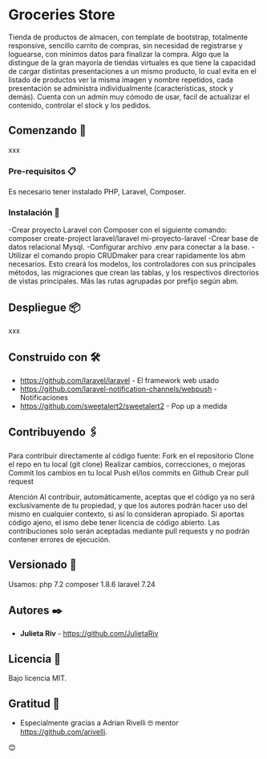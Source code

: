 # Groceries Store

Tienda de productos de almacen, con template de bootstrap, totalmente responsive, sencillo carrito de compras, sin necesidad de registrarse y loguearse, con minimos datos para finalizar la compra.
Algo que la distingue de la gran mayoría de tiendas virtuales es que tiene la capacidad de cargar distintas presentaciones a un mismo producto, lo cual evita en el listado de productos ver la misma imagen y nombre repetidos, cada presentación se administra individualmente (características, stock y demás).
Cuenta con un admin muy cómodo de usar, facil de actualizar el contenido, controlar el stock y los pedidos.


## Comenzando 🚀

xxx


### Pre-requisitos 📋

Es necesario tener instalado PHP, Laravel, Composer.


### Instalación 🔧

-Crear proyecto Laravel con Composer con el siguiente comando:
    composer create-project laravel/laravel mi-proyecto-laravel
-Crear base de datos relacional Mysql.
-Configurar archivo .env para conectar a la base.
-Utilizar el comando propio CRUDmaker para crear rapidamente los abm necesarios.
    Esto creará los modelos, los controladores con sus principales métodos, las migraciones que crean las tablas, y los respectivos directorios de vistas             principales. Más las rutas agrupadas por prefijo según abm.


## Despliegue 📦

xxx


## Construido con 🛠️

* https://github.com/laravel/laravel - El framework web usado
* https://github.com/laravel-notification-channels/webpush - Notificaciones
* https://github.com/sweetalert2/sweetalert2 - Pop up a medida


## Contribuyendo 🖇️

Para contribuir directamente al código fuente:
Fork en el repositorio
Clone el repo en tu local (git clone)
Realizar cambios, correcciones, o mejoras
Commit los cambios en tu local
Push el/los commits en Github
Crear pull request

Atención
Al contribuir, automáticamente, aceptas que el código ya no será exclusivamente de tu propiedad, y que los autores podrán hacer uso del mismo en cualquier contexto, si así lo consideran apropiado.
Si aportas código ajeno, el ismo debe tener licencia de código abierto.
Las contribuciones solo serán aceptadas mediante pull requests y no podrán contener errores de ejecución.


## Versionado 📌

Usamos:
php 7.2
composer 1.8.6
laravel 7.24


## Autores ✒️

* **Julieta Riv** - https://github.com/JulietaRiv


## Licencia 📄

Bajo licencia MIT.


## Gratitud 🎁

* Especialmente gracias a Adrian Rivelli 🤓 mentor https://github.com/arivelli.

 😊

